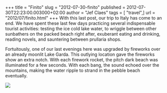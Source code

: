 +++
title = "Finito"
slug = "2012-07-30-finito"
published = 2012-07-30T22:23:00.003000+02:00
author = "Jef Claes"
tags = [ "travel",]
url = "2012/07/finito.html"
+++
With this last post, our trip to Italy has come to an end. We have spent
these last few days practicing several indispensable tourist activities:
testing the ice cold lake water, to wriggle between other sunbathers on
the packed beach right after, exuberant eating and drinking, reading
novels, and sauntering between prullaria shops.  
  
Fortuitously, one of our last evenings here was upgraded by fireworks
over an already moonlit Lake Garda. This outlying location gave the
fireworks show an extra notch. With each firework rocket, the pitch dark
beach was illuminated for a few seconds. With each bang, the sound
echoed over the mountains, making the water ripple to strand in the
pebble beach eventually.  
  

[![](/post/images/thumbnails/2012-07-30-finito-Garda_0640.jpg)](/post/images/2012-07-30-finito-Garda_0640.jpg)
